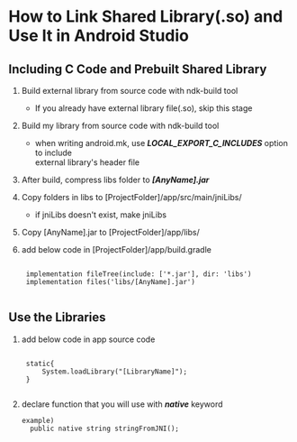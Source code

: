 # How to Link Shared Library(.so) and Use It in Android Studio 
## Including C Code and Prebuilt Shared Library  
1. Build external library from source code with ndk-build tool
    * If you already have external library file(.so), skip this stage
    
2. Build my library from source code with ndk-build tool
    * when writing android.mk, use ***LOCAL_EXPORT_C_INCLUDES*** option to include <br>
    external library's header file

3. After build, compress libs folder to ***[AnyName].jar***
4. Copy folders in libs to [ProjectFolder]/app/src/main/jniLibs/
    * if jniLibs doesn't exist, make jniLibs
5. Copy [AnyName].jar to [ProjectFolder]/app/libs/
6. add below code in [ProjectFolder]/app/build.gradle
    <pre><code>
    implementation fileTree(include: ['*.jar'], dir: 'libs') 
    implementation files('libs/[AnyName].jar')
    </code></pre>

## Use the Libraries
1. add below code in app source code
    <pre><code>
    static{
        System.loadLibrary("[LibraryName]");
    }
    </code></pre>
2. declare function that you will use with ***native*** keyword
    <pre><code>example)
     public native string stringFromJNI();
    </code></pre>